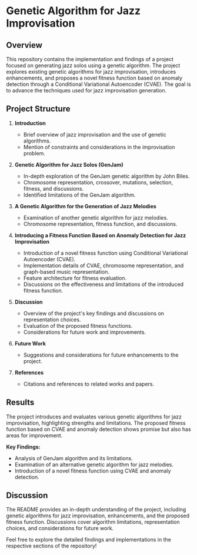 # Genetic Algorithm for Jazz Improvisation

## Overview
This repository contains the implementation and findings of a project focused on generating jazz solos using a genetic algorithm. The project explores existing genetic algorithms for jazz improvisation, introduces enhancements, and proposes a novel fitness function based on anomaly detection through a Conditional Variational Autoencoder (CVAE). The goal is to advance the techniques used for jazz improvisation generation.

## Project Structure

1. **Introduction**
   - Brief overview of jazz improvisation and the use of genetic algorithms.
   - Mention of constraints and considerations in the improvisation problem.

2. **Genetic Algorithm for Jazz Solos (GenJam)**
   - In-depth exploration of the GenJam genetic algorithm by John Biles.
   - Chromosome representation, crossover, mutations, selection, fitness, and discussions.
   - Identified limitations of the GenJam algorithm.

3. **A Genetic Algorithm for the Generation of Jazz Melodies**
   - Examination of another genetic algorithm for jazz melodies.
   - Chromosome representation, fitness function, and discussions.

4. **Introducing a Fitness Function Based on Anomaly Detection for Jazz Improvisation**
   - Introduction of a novel fitness function using Conditional Variational Autoencoder (CVAE).
   - Implementation details of CVAE, chromosome representation, and graph-based music representation.
   - Feature architecture for fitness evaluation.
   - Discussions on the effectiveness and limitations of the introduced fitness function.

5. **Discussion**
   - Overview of the project's key findings and discussions on representation choices.
   - Evaluation of the proposed fitness functions.
   - Considerations for future work and improvements.

6. **Future Work**
   - Suggestions and considerations for future enhancements to the project.

7. **References**
   - Citations and references to related works and papers.


## Results
The project introduces and evaluates various genetic algorithms for jazz improvisation, highlighting strengths and limitations. The proposed fitness function based on CVAE and anomaly detection shows promise but also has areas for improvement.

**Key Findings:**
- Analysis of GenJam algorithm and its limitations.
- Examination of an alternative genetic algorithm for jazz melodies.
- Introduction of a novel fitness function using CVAE and anomaly detection.

## Discussion
The README provides an in-depth understanding of the project, including genetic algorithms for jazz improvisation, enhancements, and the proposed fitness function. Discussions cover algorithm limitations, representation choices, and considerations for future work.

Feel free to explore the detailed findings and implementations in the respective sections of the repository!

